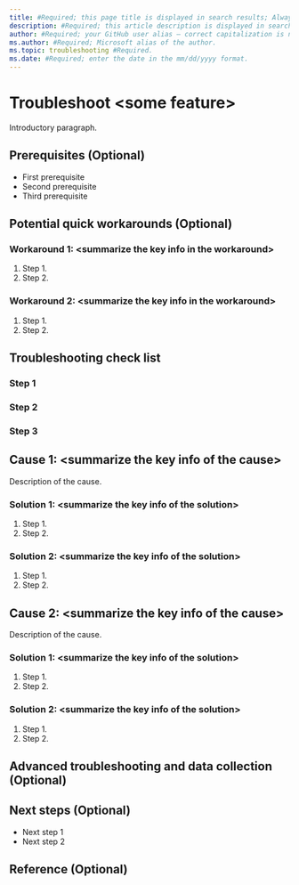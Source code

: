 ```yaml
---
title: #Required; this page title is displayed in search results; Always include the word "troubleshoot" in this line.
description: #Required; this article description is displayed in search results.
author: #Required; your GitHub user alias — correct capitalization is needed.
ms.author: #Required; Microsoft alias of the author.
ms.topic: troubleshooting #Required.
ms.date: #Required; enter the date in the mm/dd/yyyy format.
---
```


<!---For SEO metadata, refer to the SEO cheat sheet provided at https://review.docs.microsoft.com/en-us/help/contribute/contribute-how-to-write-seo-basics?branch=main. It has complete information on metadata that impacts SEO, specifically the page title and meta description.--->

<!--- We write general troubleshooting articles when a specific error message isn't known. The customer has come across an issue that they need to resolve, but it's not clear what's causing the issue.--->

<!--- Recommended: Remove all the comments in this template before you sign-off or merge to main branch.--->

# Troubleshoot \<some feature>

<!---Required: Include the word "troubleshoot" --->

Introductory paragraph.

<!---Required: Lead with a light intro that describes, in customer-friendly language, what the customer should expect to see in the article. The information in the introduction should help the customer decide whether the information applies to the issue they are encountering.--->

<!---Avoid notes, tips, and important boxes—readers tend to skip over them. It's better to put those things directly into the text of the article. --->

## Prerequisites (Optional)

<!--- Optional: Make Prerequisites the first H2 in the article if a customer needs to take care of something before troubleshooting. It's OK to link to content to assist them before they begin.--->

- First prerequisite
- Second prerequisite
- Third prerequisite

## Potential quick workarounds (Optional)

<!---Optional: An issue might be able to be temporarily resolved with a quick fix. If known, list any workarounds that can be implemented quickly to resolve the issue. Link to information about  longer-term solutions in the Solution section.--->

### Workaround 1: \<summarize the key info in the workaround>

1. Step 1.
2. Step 2.

### Workaround 2: \<summarize the key info in the workaround>

1. Step 1.
2. Step 2.

## Troubleshooting check list 
<!--- Provide the guidance/instruction about how the customer can troubleshoot the issues and determine the cause of the issue. --->

### Step 1

### Step 2

### Step 3

## Cause 1: \<summarize the key info of the cause>

<!--- Provide a descriptive H2 for each root cause. H2 is helpful for SEO and the right-side navigation. To identify the issue and how to prevent it from happening again, the cause of the issue should be defined if known. --->

Description of the cause.

### Solution 1: \<summarize the key info of the solution>

<!---  Make sure that the H3 headings clearly state the intention of the Solution section. Each Solution section should have a short sentence that describes the steps that are about to be taken.--->

1. Step 1.
2. Step 2.

### Solution 2: \<summarize the key info of the solution>

<!---  Make sure that the H3 headings clearly state the intention of the Solution section. Each Solution section should have a short sentence that describes the steps that are about to be taken.--->

1. Step 1.
2. Step 2.

## Cause 2: \<summarize the key info of the cause>

<!--- Provide the descriptive H2 for each root cause, H2 is helpful for SEO and the right-side navigation. To be able to identify the issue and how to prevent it from happening again, the cause of the issue should be defined if known.--->

Description of the cause.

### Solution 1: \<summarize the key info of the solution>

<!--- Make sure that the H3 headings clearly state the intention of the Solution section. Each Solution section should have a short sentence that describes the steps that are about to be taken.--->

1. Step 1.
2. Step 2.

### Solution 2: \<summarize the key info of the solution>

<!--- Make sure that the H3 headings clearly state the intention of the Solution section. Each Solution section should have a short sentence that describes the steps that are about to be taken.--->

1. Step 1.
2. Step 2.

## Advanced troubleshooting and data collection (Optional)

<!---Optional: Include this section if advanced troubleshooting steps are needed and may require a call to support. List any information or procedures in this section to help the customer submit a support ticket.--->

## Next steps (Optional)

<!---  List any next steps that should be taken after the issue has been initially resolved.--->

- Next step 1
- Next step 2

## Reference (Optional)
